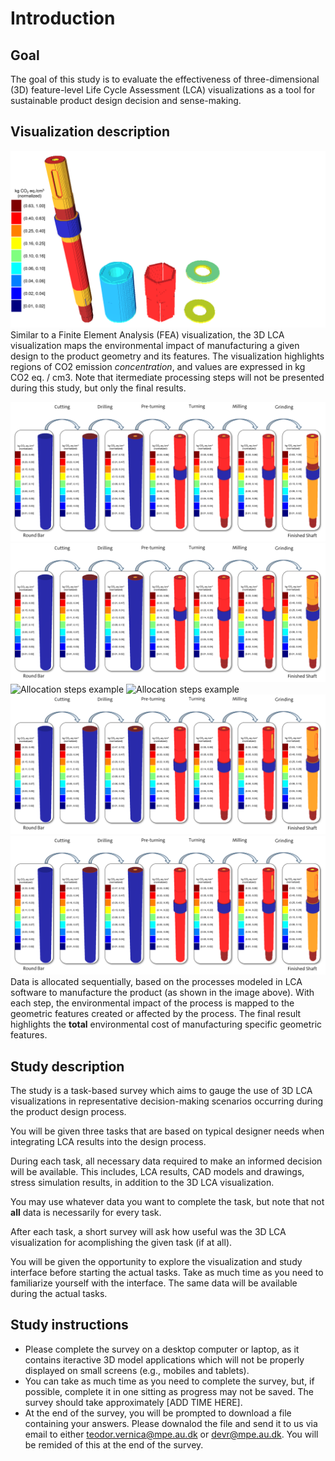 # Introduction

## Goal
The goal of this study is to evaluate the effectiveness of three-dimensional (3D) feature-level Life Cycle Assessment (LCA) visualizations as a tool for sustainable product design decision and sense-making.

## Visualization description

![Visualization example](data/Figures/visualization-example.png)
Similar to a Finite Element Analysis (FEA) visualization, the 3D LCA visualization maps the environmental impact of manufacturing a given design to the product geometry and its features. The visualization highlights regions of CO2 emission *concentration*, and values are expressed in kg CO2 eq. / cm3. Note that itermediate processing steps will not be presented during this study, but only the final results.

![Allocation steps example](data/Figures/shaft-stages-example.png)
![Allocation steps example](./data/Figures/shaft-stages-example.png)
![Allocation steps example](file://data/Figures/shaft-stages-example.png)
![Allocation steps example](/data/Figures/shaft-stages-example.png)
![Allocation steps example](data\Figures\shaft-stages-example.png)
![Allocation steps example](shaft-stages-example.png)
Data is allocated sequentially, based on the processes modeled in LCA software to manufacture the product (as shown in the image above). With each step, the environmental impact of the process is mapped to the geometric features created or affected by the process. The final result highlights the **total** environmental cost of manufacturing specific geometric features.

## Study description

The study is a task-based survey which aims to gauge the use of 3D LCA visualizations in representative decision-making scenarios occurring during the product design process. 

You will be given three tasks that are based on typical designer needs when integrating LCA results into the design process.

During each task, all necessary data required to make an informed decision will be available. This includes, LCA results, CAD models and drawings, stress simulation results, in addition to the 3D LCA visualization.

You may use whatever data you want to complete the task, but note that not **all** data is necessarily for every task.

After each task, a short survey will ask how useful was the 3D LCA visualization for acomplishing the given task (if at all).

You will be given the opportunity to explore the visualization and study interface before starting the actual tasks. Take as much time as you need to familiarize yourself with the interface. The same data will be available during the actual tasks.

## Study instructions

+ Please complete the survey on a desktop computer or laptop, as it contains iteractive 3D model applications which will not be properly displayed on small screens (e.g., mobiles and tablets).
+ You can take as much time as you need to complete the survey, but, if possible, complete it in one sitting as progress may not be saved. The survey should take approximately [ADD TIME HERE].
+ At the end of the survey, you will be prompted to download a file containing your answers. Please downalod the file and send it to us via email to either teodor.vernica@mpe.au.dk or devr@mpe.au.dk. You will be remided of this at the end of the survey.